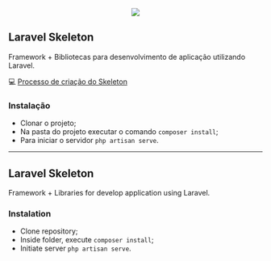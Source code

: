 <p align="center"><img src="https://laravel.com/assets/img/components/logo-laravel.svg"></p>

## Laravel Skeleton

Framework + Bibliotecas para desenvolvimento de aplicação utilizando Laravel.

:computer: [Processo de criação do Skeleton](https://gist.github.com/jrmessias/a25ec7c7885e3ed5ce570d30ae88cc52)

### Instalação
- Clonar o projeto;
- Na pasta do projeto executar o comando `composer install`;
- Para iniciar o servidor `php artisan serve`.

---

## Laravel Skeleton

Framework + Libraries for develop application using Laravel.

### Instalation
- Clone repository;
- Inside folder, execute `composer install`;
- Initiate server `php artisan serve`.
